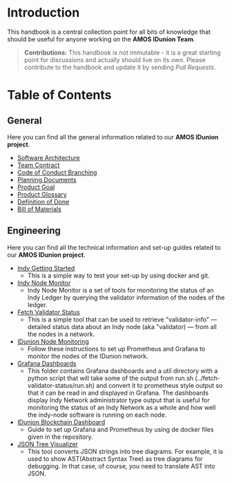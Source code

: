 # Introduction

This handbook is a central collection point for all bits of knowledge that should be useful for anyone working on the **AMOS IDunion Team**. 

> **Contributions:** This handbook is not immutable - it is a great starting point for discussions and actually should live on its own. Please contribute to the handbook and update it by sending _Pull Requests_. 

# Table of Contents

## General
Here you can find all the general information related to our **AMOS IDunion project**.

  - [Software Architecture](https://github.com/amosproj/amos2022ss06-idunion-blockchain-dashboard/blob/main/Deliverables/sprint-04/software-architecture.pdf)
  - [Team Contract](https://github.com/amosproj/amos2022ss06-idunion-blockchain-dashboard/blob/main/Deliverables/sprint-03/team-contract-signed.pdf)
  - [Code of Conduct Branching](https://github.com/amosproj/amos2022ss06-idunion-blockchain-dashboard/blob/main/Documentation/CoC_Branches.md)
  - [Planning Documents](https://docs.google.com/spreadsheets/d/1Df1QpVa1ACSY_kTNegWYElVrmmdf_bSMS06VU6Qoe90/edit#gid=6)
  - [Product Goal](https://docs.google.com/spreadsheets/d/1Df1QpVa1ACSY_kTNegWYElVrmmdf_bSMS06VU6Qoe90/edit#gid=3)
  - [Product Glossary](https://docs.google.com/spreadsheets/d/1Df1QpVa1ACSY_kTNegWYElVrmmdf_bSMS06VU6Qoe90/edit#gid=12)
  - [Definition of Done](https://docs.google.com/spreadsheets/d/1Df1QpVa1ACSY_kTNegWYElVrmmdf_bSMS06VU6Qoe90/edit#gid=1495433969)
  - [Bill of Materials](https://docs.google.com/spreadsheets/d/1Df1QpVa1ACSY_kTNegWYElVrmmdf_bSMS06VU6Qoe90/edit#gid=927854276)

## Engineering
Here you can find all the technical information and set-up guides related to our **AMOS IDunion project**.
  - [Indy Getting Started](https://hyperledger-indy.readthedocs.io/projects/sdk/en/latest/docs/getting-started/run-getting-started.html)
    - This is a simple way to test your set-up by using docker and git. 
  - [Indy Node Monitor](https://github.com/amosproj/amos2022ss06-idunion-blockchain-dashboard/tree/main/indy-node-monitor)
    - Indy Node Monitor is a set of tools for monitoring the status of an Indy Ledger by querying the validator information of the nodes of the ledger.
  - [Fetch Validator Status](https://github.com/amosproj/amos2022ss06-idunion-blockchain-dashboard/tree/main/indy-node-monitor/fetch-validator-status)
    - This is a simple tool that can be used to retrieve "validator-info" — detailed status data about an Indy node (aka "validator) — from all the nodes in a network.
  - [IDunion Node Monitoring](https://github.com/amosproj/amos2022ss06-idunion-blockchain-dashboard/blob/main/indy-node-monitor/setup_IDUnion_node_monitoring.md)
    - Follow these instructions to set up Prometheus and Grafana to monitor the nodes of the IDunion network.
  - [Grafana Dashboards](https://github.com/amosproj/amos2022ss06-idunion-blockchain-dashboard/tree/main/indy-node-monitor/grafana/dashboards)
    - This folder contains Grafana dashboards and a util directory with a python script that will take some of the output from run.sh (../fetch-validator-status/run.sh) and convert it to prometheus style output so that it can be read in and displayed in Grafana. The dashboards display Indy Network administrator type output that is useful for monitoring the status of an Indy Network as a whole and how well the indy-node software is running on each node.
  - [IDunion Blockchain Dashboard](https://github.com/amosproj/amos2022ss06-idunion-blockchain-dashboard/blob/main/Documentation/README.md)
    - Guide to set up Grafana and Prometheus by using de docker files given in the repository.
  - [JSON Tree Visualizer](https://github.com/amosproj/amos2022ss06-idunion-blockchain-dashboard/tree/main/data/vtree-master)
    - This tool converts JSON strings into tree diagrams. For example, it is used to show AST(Abstract Syntax Tree) as tree diagrams for debugging. In that case, of course, you need to translate AST into JSON.
